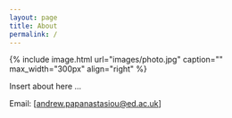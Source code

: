 ```yaml
---
layout: page
title: About
permalink: /
---
```


{% include image.html url="images/photo.jpg" caption="" max_width="300px" align="right" %}

Insert about here ...

Email: [andrew.papanastasiou@ed.ac.uk]

